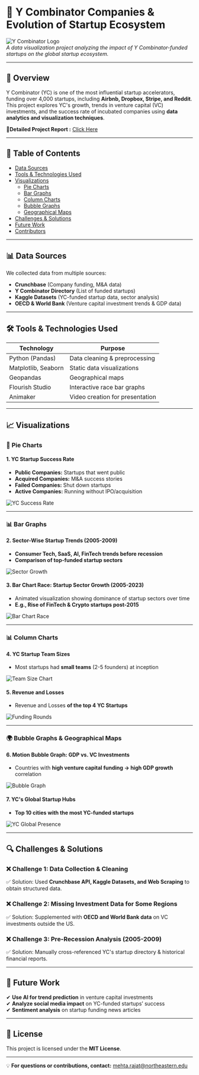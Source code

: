 # 🚀 Y Combinator Companies & Evolution of Startup Ecosystem

![Y Combinator Logo](images/YC_logo.png)  
*A data visualization project analyzing the impact of Y Combinator-funded startups on the global startup ecosystem.*

---

## 📖 Overview  

Y Combinator (YC) is one of the most influential startup accelerators, funding over 4,000 startups, including **Airbnb, Dropbox, Stripe, and Reddit**. This project explores YC's growth, trends in venture capital (VC) investments, and the success rate of incubated companies using **data analytics and visualization techniques**.  

 📝**Detailed Project Report :** [Click Here](https://drive.google.com/file/d/1I0q57vI9_xOL0XldaUWalNPMv8zpsAGU/view?usp=sharing)  

---

## 📂 Table of Contents  
- [Data Sources](#data-sources)  
- [Tools & Technologies Used](#tools--technologies-used)  
- [Visualizations](#visualizations)  
  - [Pie Charts](#pie-charts)  
  - [Bar Graphs](#bar-graphs)  
  - [Column Charts](#column-charts)  
  - [Bubble Graphs](#bubble-graphs)  
  - [Geographical Maps](#geographical-maps)  
- [Challenges & Solutions](#challenges--solutions)  
- [Future Work](#future-work)  
- [Contributors](#contributors)  

---

## 📊 Data Sources  

We collected data from multiple sources:  
- **Crunchbase** (Company funding, M&A data)  
- **Y Combinator Directory** (List of funded startups)  
- **Kaggle Datasets** (YC-funded startup data, sector analysis)  
- **OECD & World Bank** (Venture capital investment trends & GDP data)  

---

## 🛠 Tools & Technologies Used  

| **Technology**      | **Purpose**  |
|---------------------|-------------|
| Python (Pandas)    | Data cleaning & preprocessing |
| Matplotlib, Seaborn | Static data visualizations |
| Geopandas          | Geographical maps |
| Flourish Studio    | Interactive race bar graphs |
| Animaker           | Video creation for presentation |

---

## 📈 Visualizations  

### 🎯 **Pie Charts**  
#### **1. YC Startup Success Rate**  
- **Public Companies:** Startups that went public  
- **Acquired Companies:** M&A success stories  
- **Failed Companies:** Shut down startups  
- **Active Companies:** Running without IPO/acquisition  

![YC Success Rate](images/success_pie_chart.png)  

---

### 📊 **Bar Graphs**  
#### **2. Sector-Wise Startup Trends (2005-2009)**  
- **Consumer Tech, SaaS, AI, FinTech trends before recession**  
- **Comparison of top-funded startup sectors**  

![Sector Growth](images/sector_growth.png)  

#### **3. Bar Chart Race: Startup Sector Growth (2005-2023)**  
- Animated visualization showing dominance of startup sectors over time  
- **E.g., Rise of FinTech & Crypto startups post-2015**  

![Bar Chart Race](images/bar_chart_race.png)  

---

### 📊 **Column Charts**  
#### **4. YC Startup Team Sizes**  
- Most startups had **small teams** (2-5 founders) at inception  

![Team Size Chart](images/team_size.png)  

#### **5. Revenue and Losses**  
- Revenue and Losses **of the top 4 YC Startups**  

![Funding Rounds](images/revenue_and_losses.png)  

---

### 🌍 **Bubble Graphs & Geographical Maps**  
#### **6. Motion Bubble Graph: GDP vs. VC Investments**  
- Countries with **high venture capital funding → high GDP growth** correlation  

![Bubble Graph](images/bubble_graph.png)  

#### **7. YC's Global Startup Hubs**  
- **Top 10 cities with the most YC-funded startups**  

![YC Global Presence](images/world_map.png)  

---

## 🔍 Challenges & Solutions  

### ❌ **Challenge 1: Data Collection & Cleaning**  
✅ Solution: Used **Crunchbase API, Kaggle Datasets, and Web Scraping** to obtain structured data.  

### ❌ **Challenge 2: Missing Investment Data for Some Regions**  
✅ Solution: Supplemented with **OECD and World Bank data** on VC investments outside the US.  

### ❌ **Challenge 3: Pre-Recession Analysis (2005-2009)**  
✅ Solution: Manually cross-referenced YC's startup directory & historical financial reports.  

---

## 🚀 Future Work  

✔ **Use AI for trend prediction** in venture capital investments  
✔ **Analyze social media impact** on YC-funded startups’ success  
✔ **Sentiment analysis** on startup funding news articles  

---

## 📜 License  
This project is licensed under the **MIT License**.

---
💡 **For questions or contributions, contact:** [mehta.rajat@northeastern.edu](mailto:mehta.rajat@northeastern.edu)  

